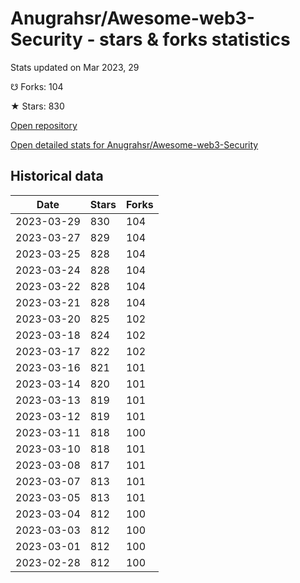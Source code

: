 # Anugrahsr/Awesome-web3-Security - stars & forks statistics

Stats updated on Mar 2023, 29

☋ Forks: 104

★ Stars: 830

[Open repository](https://github.com/Anugrahsr/Awesome-web3-Security)

[Open detailed stats for Anugrahsr/Awesome-web3-Security](https://reviewgithub.com/rep/Anugrahsr/Awesome-web3-Security)

## Historical data
| Date | Stars | Forks |
|------|-------|-------|
| 2023-03-29 | 830 | 104 | 
| 2023-03-27 | 829 | 104 | 
| 2023-03-25 | 828 | 104 | 
| 2023-03-24 | 828 | 104 | 
| 2023-03-22 | 828 | 104 | 
| 2023-03-21 | 828 | 104 | 
| 2023-03-20 | 825 | 102 | 
| 2023-03-18 | 824 | 102 | 
| 2023-03-17 | 822 | 102 | 
| 2023-03-16 | 821 | 101 | 
| 2023-03-14 | 820 | 101 | 
| 2023-03-13 | 819 | 101 | 
| 2023-03-12 | 819 | 101 | 
| 2023-03-11 | 818 | 100 | 
| 2023-03-10 | 818 | 101 | 
| 2023-03-08 | 817 | 101 | 
| 2023-03-07 | 813 | 101 | 
| 2023-03-05 | 813 | 101 | 
| 2023-03-04 | 812 | 100 | 
| 2023-03-03 | 812 | 100 | 
| 2023-03-01 | 812 | 100 | 
| 2023-02-28 | 812 | 100 | 

